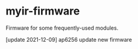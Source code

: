 # myir-firmware
Firmware for some frequently-used modules.

[update 2021-12-09]
ap6256 update new firmware
